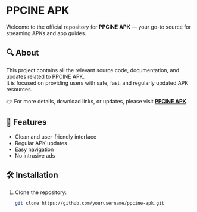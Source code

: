 # PPCINE APK

Welcome to the official repository for **PPCINE APK** — your go-to source for streaming APKs and app guides.

## 🔍 About

This project contains all the relevant source code, documentation, and updates related to PPCINE APK.  
It is focused on providing users with safe, fast, and regularly updated APK resources.

👉 For more details, download links, or updates, please visit **[PPCINE APK](https://ppcineapks.com)**.

## 🚀 Features

- Clean and user-friendly interface
- Regular APK updates
- Easy navigation
- No intrusive ads

## 🛠️ Installation

1. Clone the repository:
   ```bash
   git clone https://github.com/yourusername/ppcine-apk.git

